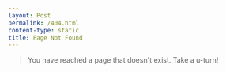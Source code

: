 ```yaml
---
layout: Post
permalink: /404.html
content-type: static
title: Page Not Found
---
```


> You have reached a page that doesn't exist. Take a u-turn!
